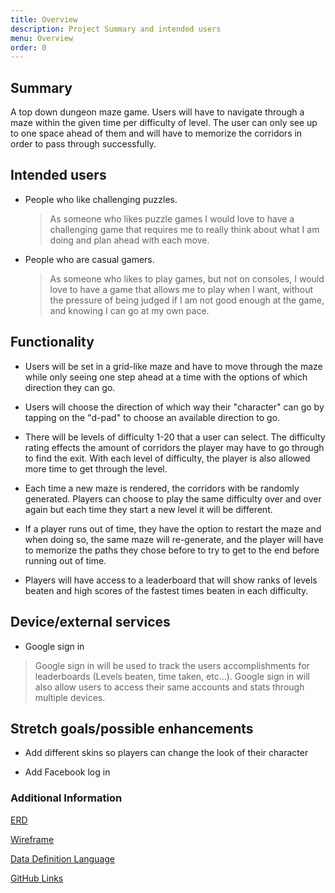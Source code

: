 ```yaml
---
title: Overview
description: Project Summary and intended users
menu: Overview
order: 0
---
```


## Summary

A top down dungeon maze game. Users will have to navigate through a maze within the given time per difficulty of level. 
The user can only see up to one space ahead of them and will have to memorize the corridors in order to pass through successfully. 

## Intended users

* People who like challenging puzzles.

  >As someone who likes puzzle games I would love to have a challenging game that requires me to really think about what I am doing and plan ahead with each move. 
  
* People who are casual gamers.

  >As someone who likes to play games, but not on consoles, I would love to have a game that allows me to play when I want, without the pressure of being judged if I am not good enough at the game, and knowing I can go at my own pace.
  
## Functionality

* Users will be set in a grid-like maze and have to move through the maze while only seeing one step ahead at a time with the options of which direction they can go.

* Users will choose the direction of which way their "character" can go by tapping on the "d-pad" to choose an available direction to go.

* There will be levels of difficulty 1-20 that a user can select. The difficulty rating effects the amount of corridors the player may have to go through to find the exit. With each level of difficulty, the player is also allowed more time to get through the level.

* Each time a new maze is rendered, the corridors with be randomly generated. Players can choose to play the same difficulty over and over again but each time they start a new level it will be different.

* If a player runs out of time, they have the option to restart the maze and when doing so, the same maze will re-generate, and the player will have to memorize the paths they chose before to try to get to the end before running out of time.

* Players will have access to a leaderboard that will show ranks of levels beaten and high scores of the fastest times beaten in each difficulty.

## Device/external services

* Google sign in
>Google sign in will be used to track the users accomplishments for leaderboards (Levels beaten, time taken, etc...). Google sign in will also allow users to access their same accounts and stats through multiple devices.

## Stretch goals/possible enhancements

* Add different skins so players can change the look of their character

* Add Facebook log in

### Additional Information
[ERD](https://dungeon-run.github.io/erd)

[Wireframe](https://dungeon-run.github.io/wireframe)

[Data Definition Language](https://dungeon-run.github.io/ddl)

[GitHub Links](https://dungeon-run.github.io/github-links)
